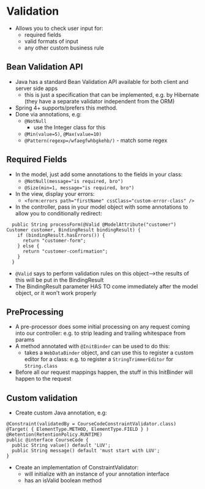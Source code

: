 # Validation

* Allows you to check user input for:
  - required fields
  - valid formats of input
  - any other custom business rule

## Bean Validation API

* Java has a standard Bean Validation API available for both client and server side apps
  - this is just a specification that can be implemented, e.g. by Hibernate (they have a separate validator independent from the ORM)
* Spring 4+ supports/prefers this method.
* Done via annotations, e.g:
  - `@NotNull`
    - use the Integer class for this
  - `@Min(value=5)`, `@Max(value=10)`
  - `@Pattern(regexp=/wfaegfwhbgkehb/)` - match some regex

## Required Fields

* In the model, just add some annotations to the fields in your class:
  - `@NotNull(message="is required, bro")`
  - `@Size(min=1, message="is required, bro")`
* In the view, display your errors:
  - `<form:errors path="firstName" cssClass="custom-error-class" />`
* In the controller, pass in your model object with some annotations to allow you to conditionally redirect:

```
  public String processForm(@Valid @ModelAttribute("customer") Customer customer, BindingResult bindingResult) {
    if (bindingResult.hasErrors()) {
      return "customer-form";
    } else {
      return "customer-confirmation";
    }
  }
```
  - `@Valid` says to perform validation rules on this object-->the results of this will be put in the BindingResult
  - The BindingResult parameter HAS TO come immediately after the model object, or it won't work properly

## PreProcessing

* A pre-processor does some initial processing on any request coming into our controller: e.g. to strip leading and trailing whitespace from params
* A method annotated with `@InitBinder` can be used to do this:
  - takes a `WebDataBinder` object, and can use this to register a custom editor for a class: e.g. to register a `StringTrimmerEditor` for `String.class`
* Before all our request mappings happen, the stuff in this InitBinder will happen to the request

## Custom validation

* Create custom Java annotation, e.g:

```
@Constraint(validatedBy = CourseCodeConstraintValidator.class)
@Target( { ElementType.METHOD, ElementType.FIELD } )
@Retention(RetentionPolicy.RUNTIME)
public @interface CourseCode {
  public String value() default 'LUV';
  public String message() default 'must start with LUV';
}
```

* Create an implementation of ConstraintValidator:
  - will initialize with an instance of your annotation interface
  - has an isValid boolean method
